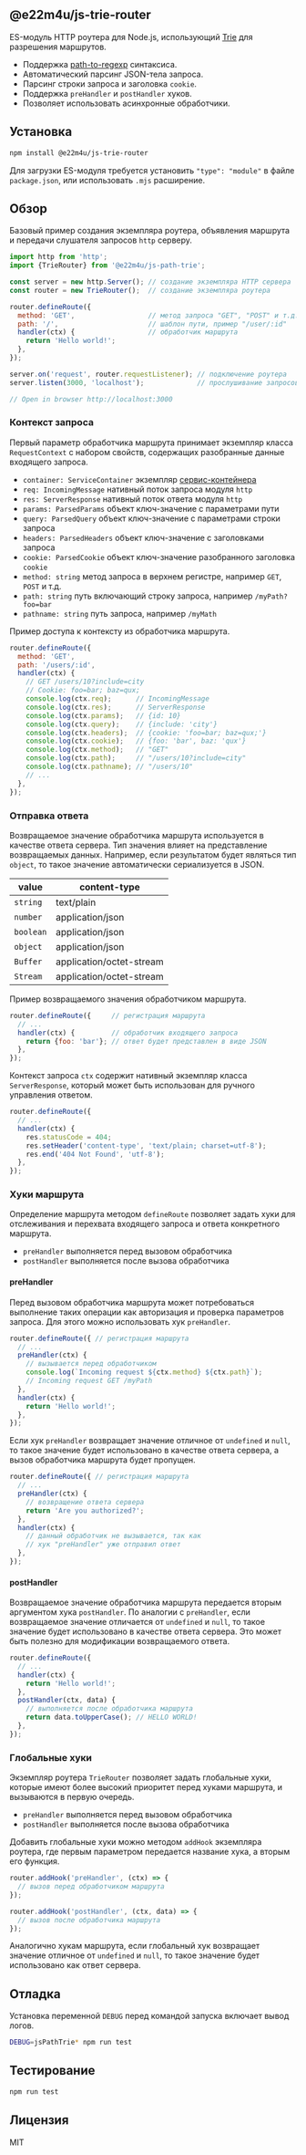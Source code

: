 ## @e22m4u/js-trie-router

ES-модуль HTTP роутера для Node.js, использующий
[Trie](https://en.wikipedia.org/wiki/Trie)
для разрешения маршрутов.

- Поддержка [path-to-regexp](https://github.com/pillarjs/path-to-regexp) синтаксиса.
- Автоматический парсинг JSON-тела запроса.
- Парсинг строки запроса и заголовка `cookie`.
- Поддержка `preHandler` и `postHandler` хуков.
- Позволяет использовать асинхронные обработчики.

## Установка

```bash
npm install @e22m4u/js-trie-router
```

Для загрузки ES-модуля требуется установить `"type": "module"` в файле
`package.json`, или использовать `.mjs` расширение.

## Обзор

Базовый пример создания экземпляра роутера, объявления маршрута
и передачи слушателя запросов `http` серверу.

```js
import http from 'http';
import {TrieRouter} from '@e22m4u/js-path-trie';

const server = new http.Server(); // создание экземпляра HTTP сервера
const router = new TrieRouter();  // создание экземпляра роутера

router.defineRoute({
  method: 'GET',                  // метод запроса "GET", "POST" и т.д.
  path: '/',                      // шаблон пути, пример "/user/:id"
  handler(ctx) {                  // обработчик маршрута
    return 'Hello world!';
  },
});

server.on('request', router.requestListener); // подключение роутера
server.listen(3000, 'localhost');             // прослушивание запросов

// Open in browser http://localhost:3000
```

### Контекст запроса

Первый параметр обработчика маршрута принимает экземпляр класса
`RequestContext` с набором свойств, содержащих разобранные
данные входящего запроса.

- `container: ServiceContainer` экземпляр [сервис-контейнера](https://npmjs.com/package/@e22m4u/js-service)
- `req: IncomingMessage` нативный поток запроса модуля `http`
- `res: ServerResponse` нативный поток ответа модуля `http`
- `params: ParsedParams` объект ключ-значение с параметрами пути
- `query: ParsedQuery` объект ключ-значение с параметрами строки запроса
- `headers: ParsedHeaders` объект ключ-значение с заголовками запроса 
- `cookie: ParsedCookie` объект ключ-значение разобранного заголовка `cookie`
- `method: string` метод запроса в верхнем регистре, например `GET`, `POST` и т.д.
- `path: string` путь включающий строку запроса, например `/myPath?foo=bar`
- `pathname: string` путь запроса, например `/myMath`

Пример доступа к контексту из обработчика маршрута.

```js
router.defineRoute({
  method: 'GET',
  path: '/users/:id',
  handler(ctx) {
    // GET /users/10?include=city
    // Cookie: foo=bar; baz=qux;
    console.log(ctx.req);      // IncomingMessage
    console.log(ctx.res);      // ServerResponse
    console.log(ctx.params);   // {id: 10}
    console.log(ctx.query);    // {include: 'city'}
    console.log(ctx.headers);  // {cookie: 'foo=bar; baz=qux;'}
    console.log(ctx.cookie);   // {foo: 'bar', baz: 'qux'}
    console.log(ctx.method);   // "GET"
    console.log(ctx.path);     // "/users/10?include=city"
    console.log(ctx.pathname); // "/users/10"
    // ...
  },
});
```

### Отправка ответа

Возвращаемое значение обработчика маршрута используется в качестве ответа
сервера. Тип значения влияет на представление возвращаемых данных. Например,
если результатом будет являться тип `object`, то такое значение автоматически
сериализуется в JSON.

| value     | content-type             |
|-----------|--------------------------|
| `string`  | text/plain               |
| `number`  | application/json         |
| `boolean` | application/json         |
| `object`  | application/json         |
| `Buffer`  | application/octet-stream |
| `Stream`  | application/octet-stream |

Пример возвращаемого значения обработчиком маршрута.

```js
router.defineRoute({     // регистрация маршрута
  // ...
  handler(ctx) {         // обработчик входящего запроса
    return {foo: 'bar'}; // ответ будет представлен в виде JSON
  },
});
```

Контекст запроса `ctx` содержит нативный экземпляр класса `ServerResponse`,
который может быть использован для ручного управления ответом.

```js
router.defineRoute({
  // ...
  handler(ctx) {
    res.statusCode = 404;
    res.setHeader('content-type', 'text/plain; charset=utf-8');
    res.end('404 Not Found', 'utf-8');
  },
});
```

### Хуки маршрута

Определение маршрута методом `defineRoute` позволяет задать хуки
для отслеживания и перехвата входящего запроса и ответа
конкретного маршрута.

- `preHandler` выполняется перед вызовом обработчика
- `postHandler` выполняется после вызова обработчика

#### preHandler

Перед вызовом обработчика маршрута может потребоваться выполнение
таких операции как авторизация и проверка параметров запроса. Для
этого можно использовать хук `preHandler`.

```js
router.defineRoute({ // регистрация маршрута
  // ...
  preHandler(ctx) {
    // вызывается перед обработчиком
    console.log(`Incoming request ${ctx.method} ${ctx.path}`);
    // Incoming request GET /myPath
  },
  handler(ctx) {
    return 'Hello world!';
  },
});
```

Если хук `preHandler` возвращает значение отличное от `undefined` и `null`,
то такое значение будет использовано в качестве ответа сервера, а вызов
обработчика маршрута будет пропущен.

```js
router.defineRoute({ // регистрация маршрута
  // ...
  preHandler(ctx) {
    // возвращение ответа сервера
    return 'Are you authorized?';
  },
  handler(ctx) {
    // данный обработчик не вызывается, так как
    // хук "preHandler" уже отправил ответ
  },
});
```

#### postHandler

Возвращаемое значение обработчика маршрута передается вторым аргументом
хука `postHandler`. По аналогии с `preHandler`, если возвращаемое
значение отличается от `undefined` и `null`, то такое значение будет
использовано в качестве ответа сервера. Это может быть полезно для
модификации возвращаемого ответа.

```js
router.defineRoute({
  // ...
  handler(ctx) {
    return 'Hello world!';
  },
  postHandler(ctx, data) {
    // выполняется после обработчика маршрута
    return data.toUpperCase(); // HELLO WORLD!
  },
});
```

### Глобальные хуки

Экземпляр роутера `TrieRouter` позволяет задать глобальные хуки, которые
имеют более высокий приоритет перед хуками маршрута, и вызываются
в первую очередь.

- `preHandler` выполняется перед вызовом обработчика
- `postHandler` выполняется после вызова обработчика

Добавить глобальные хуки можно методом `addHook` экземпляра роутера,
где первым параметром передается название хука, а вторым его функция.

```js
router.addHook('preHandler', (ctx) => {
  // вызов перед обработчиком маршрута
});

router.addHook('postHandler', (ctx, data) => {
  // вызов после обработчика маршрута
});
```

Аналогично хукам маршрута, если глобальный хук возвращает значение
отличное от `undefined` и `null`, то такое значение будет использовано
как ответ сервера.

## Отладка

Установка переменной `DEBUG` перед командой запуска включает вывод логов.

```bash
DEBUG=jsPathTrie* npm run test
```

## Тестирование

```bash
npm run test
```

## Лицензия

MIT
